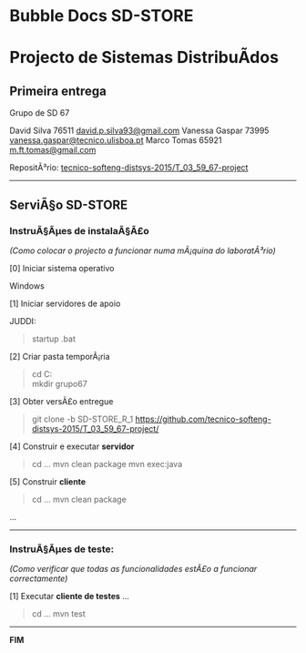 # Bubble Docs SD-STORE
# Projecto de Sistemas DistribuÃ­dos #

## Primeira entrega ##

Grupo de SD 67

David Silva 76511 david.p.silva93@gmail.com
Vanessa Gaspar 73995 vanessa.gaspar@tecnico.ulisboa.pt
Marco Tomas 65921 m.ft.tomas@gmail.com

RepositÃ³rio:
[tecnico-softeng-distsys-2015/T_03_59_67-project](https://github.com/tecnico-softeng-distsys-2015/T_03_59_67-project/)


-------------------------------------------------------------------------------

## ServiÃ§o SD-STORE 

### InstruÃ§Ãµes de instalaÃ§Ã£o 
*(Como colocar o projecto a funcionar numa mÃ¡quina do laboratÃ³rio)*

[0] Iniciar sistema operativo

Windows

[1] Iniciar servidores de apoio

JUDDI:
> startup .bat

[2] Criar pasta temporÃ¡ria

> cd  C:\
> mkdir grupo67

[3] Obter versÃ£o entregue

> git clone -b SD-STORE_R_1 https://github.com/tecnico-softeng-distsys-2015/T_03_59_67-project/


[4] Construir e executar **servidor**

> cd ...
> mvn clean package 
> mvn exec:java


[5] Construir **cliente**

> cd ...
> mvn clean package

...


-------------------------------------------------------------------------------

### InstruÃ§Ãµes de teste: ###
*(Como verificar que todas as funcionalidades estÃ£o a funcionar correctamente)*


[1] Executar **cliente de testes** ...

> cd ...
> mvn test

-------------------------------------------------------------------------------
**FIM**